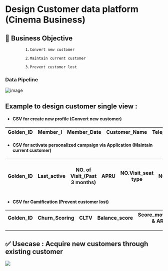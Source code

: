 # Design Customer data platform (Cinema Business)

## :triangular_flag_on_post: **Business Objective**

             1.Convert new customer
 
             2.Maintain current customer

             3.Prevent customer lost

### Data Pipeline

![image](https://github.com/aeangwara/MADT-8101-Customer-Analytics/assets/126969270/405441cc-90aa-431a-aad3-8991219773c1)


## Example to design customer single view :

- #### CSV for create new profile (Convert new customer)

| Golden_ID | Member_I | Member_Date | Customer_Name | Telephone_Number | Line_ID | Email | Register_Channel | DOB | Sex | Occupation | CAC |
|---|---|---|---|---|---|---|---|---|---|---|---|

- #### CSV for activate personalized campaign via Application (Maintain current customer)

| Golden_ID 	| Last_active 	| NO. of Visit_(Past 3 months) 	| APRU 	| NO.Visit_seat type 	| NO.Visit_Drink&Snack 	| Kind of movies visit in 3 months 	| Spending_index 	| Avg. of ticket purchase 	| Mean time between pur. 	| CLTV 	| Disc. score 	|
|-----------	|-------------	|------------------------------	|------	|--------------------	|----------------------	|----------------------------------	|----------------	|-------------------------	|------------------------	|------	|-------------	|

- #### CSV for Gamification (Prevent customer lost)
  
| Golden_ID 	| Churn_Scoring 	| CLTV 	| Balance_score 	| Score_movement & ARP 	| Redemption_items 	|
|-----------	|---------------	|------	|---------------	|----------------------	|------------------	|

---

## :white_check_mark: Usecase : Acquire new customers through existing customer

[![](https://mermaid.ink/img/pako:eNpVkMtOwzAQRX_F8gqkFvZZIOXBsgKJrki6mNqTxsKPyB5TlST_jp0sKF6N79wzr4kLJ5EXvNfuKgbwxI5NZ1l6ZVt--ydS4guJjdGnbMAT2-9f5lrHQOiVvbDzjfUIFD3OrHp4965XGrMqNk943KpVGWT1VCfVGfWDgQkwI6iLvXMvm7leu7zZVLNpGwjD2YGXzDiryK1t_7EDWIv6dM8er25mr235XDHCQBnJeb7jBr0BJdPKUwY6TgMa7HiRQok9RE0d7-ySrBDJfdys4AX5iDseRwmEjYKLB8OLHnRI6gj207m_P8o85GE763rd5RdXE3mX?type=png)](https://mermaid.live/edit#pako:eNpVkMtOwzAQRX_F8gqkFvZZIOXBsgKJrki6mNqTxsKPyB5TlST_jp0sKF6N79wzr4kLJ5EXvNfuKgbwxI5NZ1l6ZVt--ydS4guJjdGnbMAT2-9f5lrHQOiVvbDzjfUIFD3OrHp4965XGrMqNk943KpVGWT1VCfVGfWDgQkwI6iLvXMvm7leu7zZVLNpGwjD2YGXzDiryK1t_7EDWIv6dM8er25mr235XDHCQBnJeb7jBr0BJdPKUwY6TgMa7HiRQok9RE0d7-ySrBDJfdys4AX5iDseRwmEjYKLB8OLHnRI6gj207m_P8o85GE763rd5RdXE3mX)
